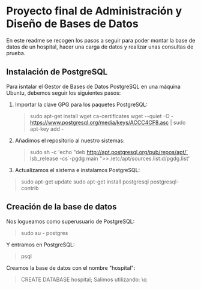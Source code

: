 # Proyecto final de Administración y Diseño de Bases de Datos

En este readme se recogen los pasos a seguir para poder montar la base de datos de un hospital, hacer una carga de datos y realizar unas consultas de prueba.

## Instalación de PostgreSQL
Para isntalar el Gestor de Bases de Datos PostgreSQL en una máquina Ubuntu, debemos seguir los siguientes pasos:

1. Importar la clave GPG para los paquetes PostgreSQL:
   > sudo apt-get install wget ca-certificates
   > wget --quiet -O - https://www.postgresql.org/media/keys/ACCC4CF8.asc | sudo apt-key add -
2. Añadimos el repositorio al nuestro sistemas:
   > sudo sh -c 'echo "deb http://apt.postgresql.org/pub/repos/apt/` lsb_release -cs`-pgdg main ">> /etc/apt/sources.list.d/pgdg.list'
3. Actualizamos el sistema e instalamos PostgreSQL:
  > sudo apt-get update
  > sudo apt-get install postgresql postgresql-contrib

## Creación de la base de datos
Nos logueamos como superusuario de PostgreSQL:
  > sudo su - postgres
  
Y entramos en PostgreSQL:
  > psql
  
Creamos la base de datos con el nombre "hospital":
  > CREATE DATABASE hospital;
Salimos utilizando:
  >\q
